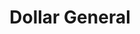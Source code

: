 ---
title: "Dollar General"
url: /smithfield/dollar-general-west-main-street/
shop: variety store
---